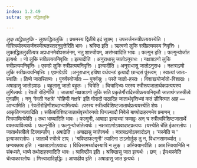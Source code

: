 ```yaml
---
index: 1.2.49
sutra: लुक् तद्धितलुकि

---
```

_लुक् तद्धितलुकि_ - लुक्तद्धितलुकि । प्रथमस्य द्वितीये इदं सूत्रम् । उपसर्जनस्त्रीप्रत्ययस्येति ।गोस्त्रियोरुपसर्जनस्ये॑त्यतस्तदनुवृत्तेरिति भावः । श्रविष्ठ इति । ऋत्वणो लुकि स्त्रीप्रत्ययस्य निवृत्तिः ।लुक्तद्धितलुकी॑त्यत्र अप्रधानमेवोपसर्जनम्, नतु शास्त्रीयम्, असंभवादिति भावः । फल्गुन इति । फल्गुन्योर्जात इत्यर्थः । णो लुकि स्त्रीप्रत्ययनिवृत्तिः । इत्यादीति । अनुराधासु जातोऽनुराधः । नक्षत्राऽणो लुकि स्त्रीप्रत्ययनिवृत्तिः । एवमग्रे लुकि स्त्रीप्रत्ययनिवृत्तिः । इत्यादीति । अनुराधासु जातोऽनुराधः । नक्षत्राऽणो लुकि स्त्रीप्रत्ययनिवृत्तिः । एवमग्रेऽपि ।अनुराधान् हविषा वर्धयन्तः॑ इत्यादौ छान्दसं पुंस्त्वम् । स्वात्यां जातः-स्वातिः । तिष्ये जातस्तिष्यः । पुनर्वस्वोर्जातः — पुनर्वसुः । पस्ते जातो-हस्तः । विशाखयोर्जातो-विशाखः । अषाढासु जातोऽषाढः । बहुलासु जातो बहुलः । चित्रेति । चित्रादिभ्यः परस्य स्त्रीरूपजातार्थकप्रत्ययस्य लुगित्यर्थः । रेवती रोहिणीति । जातायां नक्षत्राऽणो लुकि सति प्रकृतेर्गौरादिस्त्रीप्रत्ययनिवृत्तौ जातार्थगतस्त्रीत्वे पुनर्ङीष् । ननु 'रेवती नक्षत्रे' 'रोहिणी नक्षत्रे' इति गौरादौ पाठादिह जातार्थवृत्तिभ्यां कतं ङीषित्यत आह — आभ्यामिति । रेवतीरोहिणीशब्दाभ्यामित्यर्थः ।परस्य स्त्रीत्वविशिष्टजातार्थप्रत्ययस्ये॑ति शेषः । आकृतिगणत्वादिति । स्त्रीत्वविशिष्टजातार्थवृत्त्योरनयोः पिप्पल्यादौ निवेसे बाष्योदाहरणमेव प्रमाणम् । स्त्रियामित्येवेति । तथा भाष्यादिति भावः । फल्गुनी, आषाढा इत्याभ्यां क्रमाट्टः अन् च स्त्रीत्वविशिष्टजातार्थे वक्तव्यावित्यर्थः । फल्गुनीति । फल्गुन्योर्जातेत्यर्थः । नक्षत्राऽणोऽपवादष्टप्रत्ययः ।यस्येति चे॑ति ईकारलोपः । जातार्थस्त्रीत्वे टित्त्वान्ङीप् । अषाढेति । अषाढासु जातेत्यर्थः । नत्रत्राऽणोऽपवादोऽन् । 'यस्येति च ' इत्याकारलोपः । जातार्थे स्त्रीत्वे टाप् । 'श्रविष्ठाफल्गुनी' त्यादिना टाऽनोर्लुक् तु न, विधानसामर्थ्यात् । छण्वक्तव्य इति । नक्षत्राऽणोऽपवादः । विधिसामर्थ्यादस्यापि न लुक् । अस्त्रियामपीति । अत्र स्त्रियामिति न संबध्यते, भाष्ये तथोदाहरणादिति भावः । श्राविष्ठीय इति । श्रविष्ठासु जात इत्यर्थः । छण् । ईयःयस्येति चे॑त्याकारलोपः । णित्त्वादादिवृद्धिः । आषाढीय इति । अषाढासु जात इत्यर्थः ।